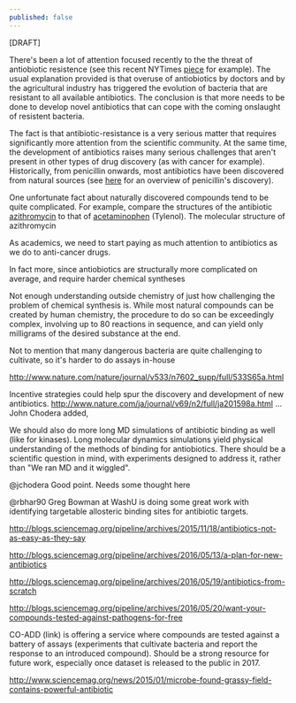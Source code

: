 ```yaml
---
published: false
---
```

[DRAFT]

There's been a lot of attention focused recently to the the threat of antiobiotic resistence (see this recent NYTimes [piece](http://www.nytimes.com/2016/05/27/health/infection-raises-specter-of-superbugs-resistant-to-all-antibiotics.html?_r=0) for example). The usual explanation provided is that overuse of antiobiotics by doctors and by the agricultural industry has triggered the evolution of bacteria that are resistant to all available antibiotics. The conclusion is that more needs to be done to develop novel antibiotics that can cope with the coming onslaught of resistent bacteria.

The fact is that antibiotic-resistance is a very serious matter that requires significantly more attention from the scientific community. At the same time, the development of antibiotics raises many serious challenges that aren't present in other types of drug discovery (as with cancer for example). Historically, from penicillin onwards, most antibiotics have been discovered from natural sources (see [here](http://www.acs.org/content/acs/en/education/whatischemistry/landmarks/flemingpenicillin.html) for an overview of penicillin's discovery).

One unfortunate fact about naturally discovered compounds tend to be quite complicated. For example, compare the structures of the antibiotic [azithromycin](https://en.wikipedia.org/wiki/Azithromycin#History) to that of [acetaminophen](https://en.wikipedia.org/wiki/Paracetamol) (Tylenol). The molecular structure of azithromycin 

As academics, we need to start paying as much attention to antibiotics as we do to anti-cancer drugs.

In fact more, since antiobiotics are structurally more complicated on average, and require harder chemical syntheses

Not enough understanding outside chemistry of just how challenging the problem of chemical synthesis is. While most natural compounds can be created by human chemistry, the procedure to do so can be exceedingly complex, involving up to 80 reactions in sequence, and can yield only milligrams of the desired substance at the end.

Not to mention that many dangerous bacteria are quite challenging to cultivate, so it's harder to do assays in-house

http://www.nature.com/nature/journal/v533/n7602_supp/full/533S65a.html

Incentive strategies could help spur the discovery and development of new antibiotics. http://www.nature.com/ja/journal/v69/n2/full/ja201598a.html …John Chodera added,

We should also do more long MD simulations of antibiotic binding as well (like for kinases). Long molecular dynamics simulations yield physical understanding of the methods of binding for antiobiotics. There should be a scientific question in mind, with experiments designed to address it, rather than "We ran MD and it wiggled".

@jchodera Good point. Needs some thought here

@rbhar90 Greg Bowman at WashU is doing some great work with identifying targetable allosteric binding sites for antibiotic targets.

http://blogs.sciencemag.org/pipeline/archives/2015/11/18/antibiotics-not-as-easy-as-they-say

http://blogs.sciencemag.org/pipeline/archives/2016/05/13/a-plan-for-new-antibiotics

http://blogs.sciencemag.org/pipeline/archives/2016/05/19/antibiotics-from-scratch

http://blogs.sciencemag.org/pipeline/archives/2016/05/20/want-your-compounds-tested-against-pathogens-for-free

CO-ADD (link) is offering a service where compounds are tested against a battery of assays (experiments that cultivate bacteria and report the response to an introduced compound). Should be a strong resource for future work, especially once dataset is released to the public in 2017.

http://www.sciencemag.org/news/2015/01/microbe-found-grassy-field-contains-powerful-antibiotic